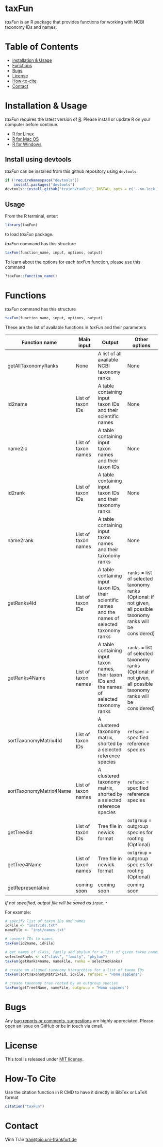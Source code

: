 # taxFun

*taxFun* is an R package that provides functions for working with NCBI taxonomy IDs and names.

# Table of Contents
* [Installation &amp; Usage](#installation--usage)
* [Functions](#functions)
* [Bugs](#bugs)
* [License](#license)
* [How-to-cite](#how-to-cite)
* [Contact](#contact)

# Installation & Usage
*taxFun* requires the latest version of [R](https://cran.r-project.org). Please install or update R on your computer before continue.

* [R for Linux](https://cran.r-project.org/bin/linux/)
* [R for Mac OS](https://cran.r-project.org/bin/macosx/)
* [R for Windows](https://cran.r-project.org/bin/windows/base/)

## Install using devtools
*taxFun* can be installed from this github repository using `devtools`:

```r
if (!requireNamespace("devtools"))
    install.packages("devtools")
devtools::install_github("trvinh/taxFun", INSTALL_opts = c('--no-lock'), build_vignettes = TRUE)
```

## Usage

From the R terminal, enter:
```r
library(taxFun)
```

to load *taxFun* package. 

*taxFun* command has this structure
```r
taxFun(function_name, input, options, output)
```

To learn about the options for each *taxFun* function, please use this command
```r
?taxFun::function_name()
```

# Functions
*taxFun* command has this structure
```r
taxFun(function_name, input, options, output)
```

These are the list of available functions in *taxFun* and their parameters

| Function name | <img width=400/>Main input | <img width=400/>Output | Other options |
|---|---|---|---|
| getAllTaxonomyRanks | None | A list of all available NCBI taxonomy ranks | None |
| id2name | List of taxon IDs | A table containing input taxon IDs and their scientific names | None |
| name2id | List of taxon names | A table containing input taxon names and their taxon IDs | None |
| id2rank | List of taxon IDs | A table containing input taxon IDs and their taxonomy ranks | None |
| name2rank | List of taxon names | A table containing input taxon names and their taxonomy ranks | None |
| getRanks4Id | List of taxon IDs | A table containing input taxon IDs, their scientific names and the names of selected taxonomy ranks | `ranks` = list of selected taxonomy ranks (Optional: if not given, all possible taxonomy ranks will be considered) |
| getRanks4Name | List of taxon names | A table containing input taxon names, their taxon IDs and the names of selected taxonomy ranks | `ranks` = list of selected taxonomy ranks (Optional: if not given, all possible taxonomy ranks will be considered) |
| sortTaxonomyMatrix4Id | List of taxon IDs | A clustered taxonomy matrix, shorted by a selected reference species | `refspec` = specified reference species |
| sortTaxonomyMatrix4Name | List of taxon names | A clustered taxonomy matrix, shorted by a selected reference species | `refspec` = specified reference species |
| getTree4Id | List of taxon IDs | Tree file in newick format | `outgroup` = outgroup species for rooting (Optional) |
| getTree4Name | List of taxon names | Tree file in newick format | `outgroup` = outgroup species for rooting (Optional) |
| getRepresentative | coming soon | coming soon | coming soon |

*If not specified, output file will be saved as `input.*`*

For example:

```r
# specify list of taxon IDs and names
idFile <- "inst/ids.txt"
nameFile <- "inst/names.txt"

# convert IDs to names
taxFun(id2name, idFile)

# get names of class, family and phylum for a list of given taxon names
selectedRanks <- c("class", "family", "phylum")
taxFun(getRanks4name, nameFile, ranks = selectedRanks)

# create an aligned taxonomy hierarchies for a list of taxon IDs
taxFun(sortTaxonomyMatrix4Id, idFile, refspec = "Homo sapiens")

# create taxonomy tree rooted by an outgroup species
taxFun(getTree4Name, nameFile, outgroup = "Homo sapiens")

```

# Bugs
Any [bug reports or comments, suggestions](https://github.com/BIONF/PhyloProfile/blob/master/CONTRIBUTING.md) are highly appreciated. Please [open an issue on GitHub](https://github.com/BIONF/PhyloProfile/issues/new) or be in touch via email.

# License
This tool is released under [MIT license](https://github.com/BIONF/PhyloProfile/blob/master/LICENSE).

# How-To Cite
Use the citation function in R CMD to have it directly in BibTex or LaTeX format
```r
citation("taxFun")
```
# Contact
Vinh Tran
tran@bio.uni-frankfurt.de
